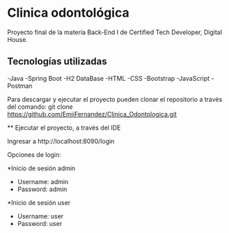 # Clinica odontológica

Proyecto final de la materia Back-End I de Certified Tech Developer, Digital House.

## Tecnologías utilizadas 
-Java 
-Spring Boot 
-H2 DataBase 
-HTML 
-CSS 
-Bootstrap 
-JavaScript 
-Postman

Para descargar y ejecutar el proyecto pueden clonar el repositorio a través del comando: 
git clone https://github.com/EmiiFernandez/Clinica_Odontologica.git

** Ejecutar el proyecto, a través del IDE

Ingresar a http://localhost:8090/login

Opciones de login:

*Inicio de sesión admin 
  - Username: admin 
  - Password: admin

*Inicio de sesión user 
  - Username: user 
  - Password: user
